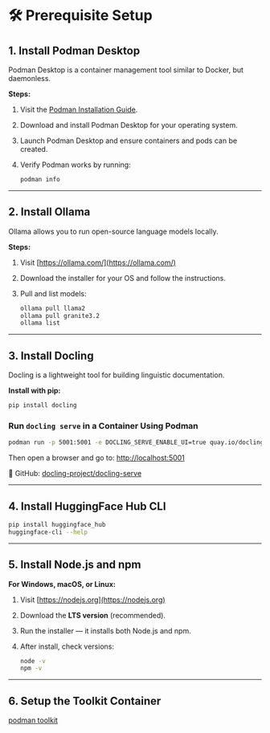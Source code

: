 
# 🛠️ Prerequisite Setup

## 1. Install Podman Desktop

Podman Desktop is a container management tool similar to Docker, but daemonless.

**Steps:**
1. Visit the [Podman Installation Guide](https://podman.io/getting-started/installation).
2. Download and install Podman Desktop for your operating system.
3. Launch Podman Desktop and ensure containers and pods can be created.
4. Verify Podman works by running:

   ```bash
   podman info
   ```

---

## 2. Install Ollama

Ollama allows you to run open-source language models locally.

**Steps:**
1. Visit [https://ollama.com/](https://ollama.com/)
2. Download the installer for your OS and follow the instructions.
3. Pull and list models:

   ```bash
   ollama pull llama2
   ollama pull granite3.2
   ollama list
   ```

---

## 3. Install Docling

Docling is a lightweight tool for building linguistic documentation.

**Install with pip:**

```bash
pip install docling
```

### Run `docling serve` in a Container Using Podman

```bash
podman run -p 5001:5001 -e DOCLING_SERVE_ENABLE_UI=true quay.io/docling-project/docling-serve
```

Then open a browser and go to: [http://localhost:5001](http://localhost:5001)

🔗 GitHub: [docling-project/docling-serve](https://github.com/docling-project/docling-serve)

---

## 4. Install HuggingFace Hub CLI

```bash
pip install huggingface_hub
huggingface-cli --help
```

---

## 5. Install Node.js and npm

**For Windows, macOS, or Linux:**
1. Visit [https://nodejs.org](https://nodejs.org)
2. Download the **LTS version** (recommended).
3. Run the installer — it installs both Node.js and npm.
4. After install, check versions:

   ```bash
   node -v
   npm -v
   ```

---

## 6. Setup the Toolkit Container

[podman toolkit](exercises/podman-toolkit.md)